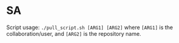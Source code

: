 # SA
Script usage: `./pull_script.sh [ARG1] [ARG2]`
where `[ARG1]` is the collaboration/user, and `[ARG2]` is the repository name.
